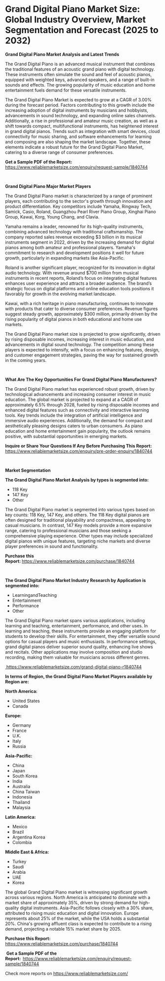 <p><h1>Grand Digital Piano Market Size: Global Industry Overview, Market Segmentation and Forecast (2025 to 2032)</h1></p><p><strong>Grand Digital Piano Market Analysis and Latest Trends</strong></p>
<p><p>The Grand Digital Piano is an advanced musical instrument that combines the traditional features of an acoustic grand piano with digital technology. These instruments often simulate the sound and feel of acoustic pianos, equipped with weighted keys, advanced speakers, and a range of built-in sounds and effects. The growing popularity of music education and home entertainment fuels demand for these versatile instruments.</p><p>The Grand Digital Piano Market is expected to grow at a CAGR of 3.00% during the forecast period. Factors contributing to this growth include the increasing adoption of digital instruments by musicians and hobbyists, advancements in sound technology, and expanding online sales channels. Additionally, a rise in professional and amateur music creation, as well as a shift towards compact, multifunctional instruments, has heightened interest in grand digital pianos. Trends such as integration with smart devices, cloud connectivity for music sharing, and software enhancements for learning and composing are also shaping the market landscape. Together, these elements indicate a robust future for the Grand Digital Piano Market, catering to a diverse range of consumer preferences.</p></p>
<p><strong>Get a Sample PDF of the Report:&nbsp;</strong> <a href="https://www.reliablemarketsize.com/enquiry/request-sample/1840744?utm_campaign=3460&utm_medium=2&utm_source=Github&utm_content=ia&utm_term=04042025&utm_id=grand-digital-piano">https://www.reliablemarketsize.com/enquiry/request-sample/1840744</a></p>
<p>&nbsp;</p>
<p><strong>Grand Digital Piano Major Market Players</strong></p>
<p><p>The Grand Digital Piano market is characterized by a range of prominent players, each contributing to the sector's growth through innovation and product differentiation. Key competitors include Yamaha, Ringway Tech, Samick, Casio, Roland, Guangzhou Pearl River Piano Group, Xinghai Piano Group, Kawai, Korg, Young Chang, and Clavia. </p><p>Yamaha remains a leader, renowned for its high-quality instruments, combining advanced technology with traditional craftsmanship. The company reported sales revenue exceeding $3 billion in its musical instruments segment in 2022, driven by the increasing demand for digital pianos among both amateur and professional players. Yamaha's commitment to research and development positions it well for future growth, particularly in expanding markets like Asia-Pacific.</p><p>Roland is another significant player, recognized for its innovation in digital audio technology. With revenue around $700 million from musical instruments in recent reports, Roland’s focus on integrating digital features enhances user experience and attracts a broader audience. The brand’s strategic focus on digital platforms and online education tools positions it favorably for growth in the evolving market landscape.</p><p>Kawai, with a rich heritage in piano manufacturing, continues to innovate with products that cater to diverse consumer preferences. Revenue figures suggest steady growth, approximately $300 million, primarily driven by the rising popularity of digital pianos in both educational and home use markets.</p><p>The Grand Digital Piano market size is projected to grow significantly, driven by rising disposable incomes, increasing interest in music education, and advancements in digital sound technology. The competition among these players is expected to intensify, with a focus on enhancing features, design, and customer engagement strategies, paving the way for sustained growth in the coming years.</p></p>
<p>&nbsp;</p>
<p><strong>What Are The Key Opportunities For Grand Digital Piano Manufacturers?</strong></p>
<p><p>The Grand Digital Piano market has experienced robust growth, driven by technological advancements and increasing consumer interest in music education. The global market is projected to expand at a CAGR of approximately 6.5% through 2028, fueled by rising disposable incomes and enhanced digital features such as connectivity and interactive learning tools. Key trends include the integration of artificial intelligence and immersive audio experiences. Additionally, the demand for compact and aesthetically pleasing designs caters to urban consumers. As piano education and home entertainment gain popularity, the outlook remains positive, with substantial opportunities in emerging markets.</p></p>
<p><strong>Inquire or Share Your Questions If Any Before Purchasing This Report:</strong> <a href="https://www.reliablemarketsize.com/enquiry/pre-order-enquiry/1840744?utm_campaign=3460&utm_medium=2&utm_source=Github&utm_content=ia&utm_term=04042025&utm_id=grand-digital-piano">https://www.reliablemarketsize.com/enquiry/pre-order-enquiry/1840744</a></p>
<p>&nbsp;</p>
<p><strong>Market Segmentation</strong></p>
<p><strong>The Grand Digital Piano Market Analysis by types is segmented into:</strong></p>
<p><ul><li>118 Key</li><li>147 Key</li><li>Other</li></ul></p>
<p><p>The Grand Digital Piano market is segmented into various types based on key counts: 118 Key, 147 Key, and others. The 118 Key digital pianos are often designed for traditional playability and compactness, appealing to casual musicians. In contrast, 147 Key models provide a more expansive range, catering to professional musicians and those seeking a comprehensive playing experience. Other types may include specialized digital pianos with unique features, targeting niche markets and diverse player preferences in sound and functionality.</p></p>
<p><strong>Purchase this Report:&nbsp;</strong><a href="https://www.reliablemarketsize.com/purchase/1840744?utm_campaign=3460&utm_medium=2&utm_source=Github&utm_content=ia&utm_term=04042025&utm_id=grand-digital-piano">https://www.reliablemarketsize.com/purchase/1840744</a></p>
<p>&nbsp;</p>
<p><strong>The Grand Digital Piano Market Industry Research by Application is segmented into:</strong></p>
<p><ul><li>LearningandTeaching</li><li>Entertainment</li><li>Performance</li><li>Other</li></ul></p>
<p><p>The Grand Digital Piano market spans various applications, including learning and teaching, entertainment, performance, and other uses. In learning and teaching, these instruments provide an engaging platform for students to develop their skills. For entertainment, they offer versatile sound options for casual players and music enthusiasts. In performance settings, grand digital pianos deliver superior sound quality, enhancing live shows and recitals. Other applications may involve composition and studio recording, making them valuable for musicians across different genres.</p></p>
<p><a href="https://www.reliablemarketsize.com/grand-digital-piano-r1840744?utm_campaign=3460&utm_medium=2&utm_source=Github&utm_content=ia&utm_term=04042025&utm_id=grand-digital-piano">&nbsp;https://www.reliablemarketsize.com/grand-digital-piano-r1840744</a></p>
<p><strong>In terms of Region, the Grand Digital Piano Market Players available by Region are:</strong></p>
<p>
    <p> <strong> North America: </strong>
        <ul>
            <li>United States</li>
            <li>Canada</li>
        </ul>
        </p> 
    <p> <strong> Europe: </strong>
        <ul>
            <li>Germany</li>
            <li>France</li>
            <li>U.K.</li>
            <li>Italy</li>
            <li>Russia</li>
        </ul>
        </p> 
    <p> <strong> Asia-Pacific: </strong>
        <ul>
            <li>China</li>
            <li>Japan</li>
            <li>South Korea</li>
            <li>India</li>
            <li>Australia</li>
            <li>China Taiwan</li>
            <li>Indonesia</li>
            <li>Thailand</li>
            <li>Malaysia</li>
        </ul>
        </p> 
    <p> <strong> Latin America: </strong>
        <ul>
            <li>Mexico</li>
            <li>Brazil</li>
            <li>Argentina Korea</li>
            <li>Colombia</li>
        </ul>
        </p> 
    <p> <strong> Middle East & Africa: </strong>
        <ul>
            <li>Turkey</li>
            <li>Saudi</li>
            <li>Arabia</li>
            <li>UAE</li>
            <li>Korea</li>
        </ul>
    </p>
    </p>
<p><p>The global Grand Digital Piano market is witnessing significant growth across various regions. North America is anticipated to dominate with a market share of approximately 35%, driven by strong demand for high-quality digital instruments. Asia-Pacific follows closely with a 30% share, attributed to rising music education and digital innovation. Europe represents about 25% of the market, while the USA holds a substantial 20%. China's growing affluent class is expected to contribute to a rising demand, projecting a notable 15% market share by 2025.</p></p>
<p><strong>Purchase this Report: </strong><a href="https://www.reliablemarketsize.com/purchase/1840744?utm_campaign=3460&utm_medium=2&utm_source=Github&utm_content=ia&utm_term=04042025&utm_id=grand-digital-piano">https://www.reliablemarketsize.com/purchase/1840744</a></p>
<p>&nbsp;<strong>Get a Sample PDF of the Report:&nbsp;&nbsp;</strong><a href="https://www.reliablemarketsize.com/enquiry/request-sample/1840744?utm_campaign=3460&utm_medium=2&utm_source=Github&utm_content=ia&utm_term=04042025&utm_id=grand-digital-piano">https://www.reliablemarketsize.com/enquiry/request-sample/1840744</a></p>
<p><strong></strong></p>
<p>Check more reports on <a href="https://www.reliablemarketsize.com/?utm_campaign=3460&utm_medium=2&utm_source=Github&utm_content=ia&utm_term=04042025&utm_id=grand-digital-piano">https://www.reliablemarketsize.com/</a></p>